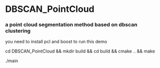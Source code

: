 # DBSCAN_PointCloud
### a point cloud segmentation method based on dbscan clustering

you need to install pcl and boost to run this demo

cd DBSCAN_PointCloud && mkdir build && cd build && cmake .. && make

./main

